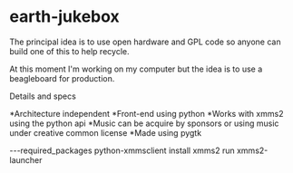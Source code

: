 earth-jukebox
=============

The principal idea is to use open hardware and GPL code so anyone can build one of this to help recycle.

At this moment I'm working on my computer but the idea is to use a beagleboard for production.


Details and specs

*Architecture independent
*Front-end using python
*Works with xmms2 using the python api
*Music can be acquire by sponsors or using music under creative common license
*Made using pygtk 

---required_packages
python-xmmsclient
install xmms2
run xmms2-launcher
